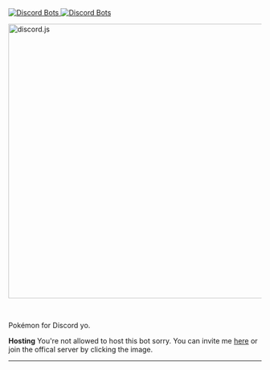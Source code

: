 <a href="https://discordbots.org/bot/330488924449275916?utm_source=widget">
  <img src="https://discordbots.org/api/widget/servers/330488924449275916.png?noavatar=true" alt="Discord Bots" />
    <img src="https://discordbots.org/api/widget/status/330488924449275916.png?noavatar=true" alt="Discord Bots" />

</a>
  <br />
  <p>
    <a href="https://discord.gg/3Chh8gu"><img src="https://images-ext-2.discordapp.net/external/GJQfVWAq3XWpcfyqmQPYNWysJbbYMBFdmjTR6kPzQW4/http/i.imgur.com/gdoTNNy.png" width="546" alt="discord.js" /></a>
  </p>
  <br />



Pokémon for Discord yo.

**Hosting**
You're not allowed to host this bot sorry. You can invite me [here](https://discordapp.com/oauth2/authorize?client_id=330488924449275916&scope=bot&permissions=268746822) or join the offical server by clicking the image. 


<!-- [![](https://discordapp.com/api/guilds/334745231163654145/embed.png?style=banner2)](https://discord.gg/3Chh8gu) -->
 
 ---
<!-- "Discord", "Discord App", and any associated logos are registered trademarks of Hammer & Chisel, inc. -->
